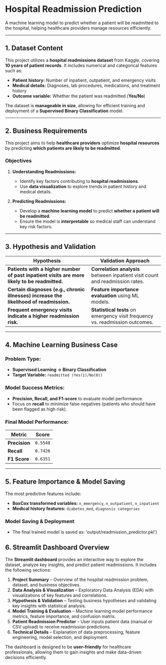 # **Hospital Readmission Prediction**

A machine learning model to predict whether a patient will be readmitted to the hospital, helping healthcare providers manage resources efficiently.

---

## **1. Dataset Content**

This project utilizes a **hospital readmissions dataset** from Kaggle, covering **10 years of patient records**. It includes numerical and categorical features such as:

- **Patient history:** Number of inpatient, outpatient, and emergency visits  
- **Medical details:** Diagnoses, lab procedures, medications, and treatment history  
- **Outcome variable:** Whether the patient was readmitted (**Yes/No**)  

The dataset is **manageable in size**, allowing for efficient training and deployment of a **Supervised Binary Classification** model.

---

## **2. Business Requirements**

This project aims to help **healthcare providers** optimize **hospital resources** by predicting **which patients are likely to be readmitted**.  

### **Objectives**

1. **Understanding Readmissions:**  
   - Identify key factors contributing to **hospital readmissions**.
   - Use **data visualization** to explore trends in patient history and medical details.

2. **Predicting Readmissions:**  
   - Develop a **machine learning model** to predict **whether a patient will be readmitted**.
   - Ensure the model is **interpretable** so medical staff can understand key risk factors.

---

## **3. Hypothesis and Validation**

| **Hypothesis** | **Validation Approach** |
|---------------|--------------------|
| **Patients with a higher number of past inpatient visits are more likely to be readmitted.** | **Correlation analysis** between inpatient visit count and readmission rates. |
| **Certain diagnoses (e.g., chronic illnesses) increase the likelihood of readmission.** | **Feature importance evaluation** using ML models. |
| **Frequent emergency visits indicate a higher readmission risk.** | **Statistical tests** on emergency visit frequency vs. readmission outcomes. |

---

## **4. Machine Learning Business Case**

### **Problem Type:**  

- **Supervised Learning → Binary Classification**  
- **Target Variable:** `readmitted (Yes(1)/No(0))`

### **Model Success Metrics:**

- **Precision, Recall, and F1-score** to evaluate model performance.
- Focus on **recall** to minimize false negatives (patients who should have been flagged as high risk).

### **Final Model Performance:**

| Metric  | Score |
|---------|-------|
| **Precision** | `0.5548` |
| **Recall** | `0.7426` |
| **F1 Score** | `0.6351` |

---

## **5. Feature Importance & Model Saving**

The most predictive features include:

- **BoxCox transformed variables:** `n_emergency`, `n_outpatient`, `n_inpatient`
- **Medical history features:** `diabetes_med`, `diagnosis categories`  

### **Model Saving & Deployment**

- The final trained model is saved as:
 'output/readmission_predictor.pkl')

## **6. Streamlit Dashboard Overview**

The **Streamlit dashboard** provides an interactive way to explore the dataset, analyze key insights, and predict patient readmissions. It includes the following sections:

1) **Project Summary** – Overview of the hospital readmission problem, dataset, and business objectives.
2) **Data Analysis & Visualization** – Exploratory Data Analysis (EDA) with visualizations of key features and correlations.
3) **Hypothesis & Validation** – Testing business hypotheses and validating key insights with statistical analysis.
4) **Model Training & Evaluation** – Machine learning model performance metrics, feature importance, and confusion matrix.
5) **Patient Readmission Predictor** – User inputs patient data (manual or CSV upload) to receive readmission predictions.
6) **Technical Details** – Explanation of data preprocessing, feature engineering, model selection, and deployment.

The dashboard is designed to be **user-friendly** for healthcare professionals, allowing them to gain insights and make data-driven decisions efficiently.
